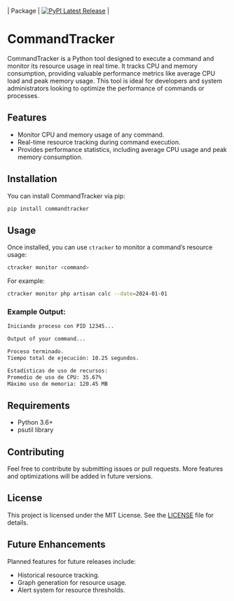 | Package | [![PyPI Latest Release](https://img.shields.io/pypi/v/commandtracker.svg)](https://pypi.org/project/CommandTracker/) |
# CommandTracker

CommandTracker is a Python tool designed to execute a command and monitor its resource usage in real time. It tracks CPU and memory consumption, providing valuable performance metrics like average CPU load and peak memory usage. This tool is ideal for developers and system administrators looking to optimize the performance of commands or processes.

## Features

- Monitor CPU and memory usage of any command.
- Real-time resource tracking during command execution.
- Provides performance statistics, including average CPU usage and peak memory consumption.

## Installation

You can install CommandTracker via pip:

```bash
pip install commandtracker
```

## Usage

Once installed, you can use `ctracker` to monitor a command’s resource usage:

```bash
ctracker monitor <command>
```

For example:

```bash
ctracker monitor php artisan calc --date=2024-01-01
```

### Example Output:

```bash
Iniciando proceso con PID 12345...

Output of your command...

Proceso terminado.
Tiempo total de ejecución: 10.25 segundos.

Estadísticas de uso de recursos:
Promedio de uso de CPU: 35.67%
Máximo uso de memoria: 120.45 MB
```

## Requirements

- Python 3.6+
- psutil library

## Contributing

Feel free to contribute by submitting issues or pull requests. More features and optimizations will be added in future versions.

## License

This project is licensed under the MIT License. See the [LICENSE](LICENSE) file for details.

## Future Enhancements

Planned features for future releases include:
- Historical resource tracking.
- Graph generation for resource usage.
- Alert system for resource thresholds.

